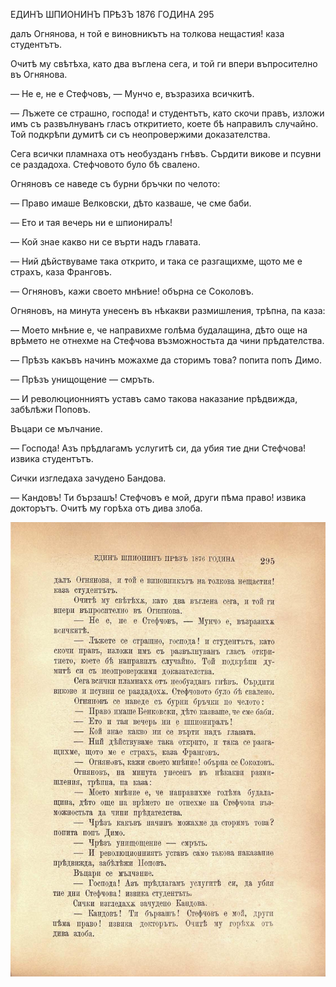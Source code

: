 ﻿ЕДИНЪ ШПИОНИНЪ ПРѢЗЪ 1876 ГОДИНА 295

далъ Огнянова, н той е виновникътъ на толкова нещастия! каза студентътъ.

Очитѣ му свѣтѣха, като два въглена сега, и той ги впери въпросително въ Огнянова.

— Не е, не е Стефчовъ, — Мунчо е, възразиха всичкитѣ.

— Лъжете се страшно, господа! и студентътъ, като скочи правъ, изложи имъ съ развълнуванъ гласъ откритието, коете бѣ направилъ случайно. Той подкрѣпи думитѣ си съ неопровержими доказателства.

Сега всички пламнаха отъ необузданъ гнѣвъ. Сърдити викове и псувни се раздадоха. Стефчовото було бѣ свалено.

Огняновъ се наведе съ бурни бръчки по челото:

— Право имаше Велковски, дѣто казваше, че сме баби.

— Ето и тая вечерь ни е шпиониралъ!

— Кой знае какво ни се върти надъ главата.

— Ний дѣйствуваме така открито, и така се разгащихме, щото ме е страхъ, каза Франговъ.

— Огняновъ, кажи своето мнѣние! обърна се Соколовъ.

Огняновъ, на минута унесенъ въ нѣкакви размишления, трѣпна, па каза:

— Моето мнѣние е, че направихме голѣма будалащина, дѣто още на врѣмето не отнехме на Стефчова възможностьта да чини прѣдателства.

— Прѣзъ какъвъ начинъ можахме да сторимъ това? попита попъ Димо.

— Прѣзъ унищощение — смръть.

— И революционниятъ уставъ само такова наказание прѣдвижда, забѣлѣжи Поповъ.

Въцари се мълчание.

— Господа! Азъ прѣдлагамъ услугитѣ си, да убия тие дни Стефчова! извика студентътъ.

Сички изгледаха зачудено Бандова.

— Кандовъ! Ти бързашъ! Стефчовъ е мой, други пѣма право! извика докторътъ. Очитѣ му горѣха отъ дива злоба.

![original](../images/332.jpg)


